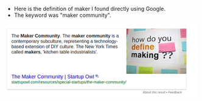 * Here is the definition of maker I found directly using Google.
* The keyword was "maker community".

![./20170313-1049-cet-definition-of-maker-1.png](./20170313-1049-cet-definition-of-maker-1.png)